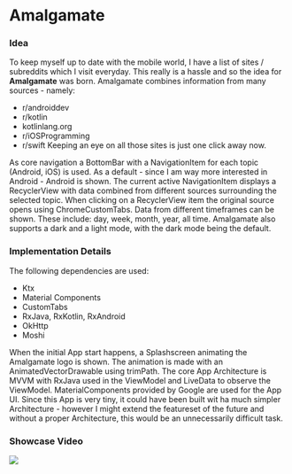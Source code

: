 # Amalgamate
### Idea
To keep myself up to date with the mobile world, I have a list of sites / subreddits which I visit everyday. This really is a hassle and so the idea for **Amalgamate** was born. Amalgamate combines information from many sources - namely:
- r/androiddev
- r/kotlin
- kotlinlang.org
- r/iOSProgramming
- r/swift
Keeping an eye on all those sites is just one click away now. 

As core navigation a BottomBar with a NavigationItem for each topic (Android, iOS) is used. As a default - since I am way more interested in Android - Android is shown. The current active NavigationItem displays a RecyclerView with data combined from different sources surrounding the selected topic. When clicking on a RecyclerView item the original source opens using ChromeCustomTabs. Data from different timeframes can be shown. These include: day, week, month, year, all time. Amalgamate also supports a dark and a light mode, with the dark mode being the default.

### Implementation Details
The following dependencies are used:
- Ktx
- Material Components
- CustomTabs
- RxJava, RxKotlin, RxAndroid
- OkHttp
- Moshi

When the initial App start happens, a Splashscreen animating the Amalgamate logo is shown. The animation is made with an AnimatedVectorDrawable using trimPath. The core App Architecture is MVVM with RxJava used in the ViewModel and LiveData to observe the ViewModel. MaterialComponents provided by Google are used for the App UI. Since this App is very tiny, it could have been built wit ha much simpler Architecture - however I might extend the featureset of the future and without a proper Architecture, this would be an unnecessarily difficult task.

### Showcase Video
![](https://imgur.com/hwcxQ2P.gif)
